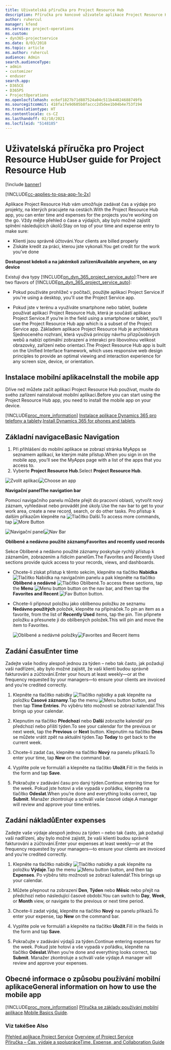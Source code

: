 ```yaml
---
title: Uživatelská příručka pro Project Resource Hub
description: Příručka pro koncové uživatele aplikace Project Resource Hub for Project Service
author: ruhercul
manager: kfend
ms.service: project-operations
ms.custom:
- dyn365-projectservice
ms.date: 8/03/2018
ms.topic: article
ms.author: ruhercul
audience: Admin
search.audienceType:
- admin
- customizer
- enduser
search.app:
- D365CE
- D365PS
- ProjectOperations
ms.openlocfilehash: ec6ef1827b71d887524a04c511b44824688749fb
ms.sourcegitcommit: 418fa1fe9d605b8faccc2d5dee1b04b4e753f194
ms.translationtype: HT
ms.contentlocale: cs-CZ
ms.lasthandoff: 02/10/2021
ms.locfileid: "5148185"
---
```

# <a name="user-guide-for-project-resource-hub"></a><span data-ttu-id="b75af-103">Uživatelská příručka pro Project Resource Hub</span><span class="sxs-lookup"><span data-stu-id="b75af-103">User guide for Project Resource Hub</span></span>

[!include [banner](../includes/psa-now-project-operations.md)]

[!INCLUDE[cc-applies-to-psa-app-1x-2x](../includes/cc-applies-to-psa-app-1x-2x.md)]

<span data-ttu-id="b75af-104">Aplikace Project Resource Hub vám umožňuje zadávat čas a výdaje pro projekty, na kterých pracujete na cestách.</span><span class="sxs-lookup"><span data-stu-id="b75af-104">With the Project Resource Hub app, you can enter time and expenses for the projects you’re working on the go.</span></span> <span data-ttu-id="b75af-105">Vždy mějte přehled o čase a výdajích, aby bylo možné zajistit splnění následujících úkolů:</span><span class="sxs-lookup"><span data-stu-id="b75af-105">Stay on top of your time and expense entry to make sure:</span></span>

- <span data-ttu-id="b75af-106">Klienti jsou správně účtováni.</span><span class="sxs-lookup"><span data-stu-id="b75af-106">Your clients are billed properly</span></span>
- <span data-ttu-id="b75af-107">Získáte kredit za práci, kterou jste vykonali.</span><span class="sxs-lookup"><span data-stu-id="b75af-107">You get credit for the work you’ve done</span></span>

<span data-ttu-id="b75af-108">**Dostupnost kdekoli a na jakémkoli zařízení**</span><span class="sxs-lookup"><span data-stu-id="b75af-108">**Available anywhere, on any device**</span></span>

<span data-ttu-id="b75af-109">Existují dva typy [!INCLUDE[pn_dyn_365_project_service_auto](../includes/pn-dyn-365-project-service-auto.md)]:</span><span class="sxs-lookup"><span data-stu-id="b75af-109">There are two flavors of [!INCLUDE[pn_dyn_365_project_service_auto](../includes/pn-dyn-365-project-service-auto.md)]:</span></span> 

- <span data-ttu-id="b75af-110">Pokud používáte prohlížeč v počítači, použijte aplikaci Project Service.</span><span class="sxs-lookup"><span data-stu-id="b75af-110">If you're using a desktop, you'll use the Project Service app.</span></span> 

- <span data-ttu-id="b75af-111">Pokud jste v terénu a využíváte smartphone nebo tablet, budete používat aplikaci Project Resource Hub, která je součástí aplikace Project Service.</span><span class="sxs-lookup"><span data-stu-id="b75af-111">If you’re in the field using a smartphone or tablet, you’ll use the Project Resource Hub app which is a subset of the Project Service  app.</span></span> <span data-ttu-id="b75af-112">Základem aplikace Project Resource Hub je architektura Sjednoceného rozhraní, která využívá principy návrhu přizpůsobivých webů a nabízí optimální zobrazení a interakci pro libovolnou velikost obrazovky, zařízení nebo orientaci.</span><span class="sxs-lookup"><span data-stu-id="b75af-112">The Project Resource Hub app is built on the Unified Interface framework, which uses responsive web design principles to provide an optimal viewing and interaction experience for any screen size, device, or orientation.</span></span> 


## <a name="install-the-mobile-app"></a><span data-ttu-id="b75af-113">Instalace mobilní aplikace</span><span class="sxs-lookup"><span data-stu-id="b75af-113">Install the mobile app</span></span>
<span data-ttu-id="b75af-114">Dříve než můžete začít aplikaci Project Resource Hub používat, musíte do svého zařízení nainstalovat mobilní aplikaci.</span><span class="sxs-lookup"><span data-stu-id="b75af-114">Before you can start using the Project Resource Hub app, you need to install the mobile app on your device.</span></span> 

[!INCLUDE[proc_more_information](../includes/proc-more-information.md)] <span data-ttu-id="b75af-115">[Instalace aplikace Dynamics 365 pro telefony a tablety](https://docs.microsoft.com/dynamics365/mobile-app/install-dynamics-365-for-phones-and-tablets).</span><span class="sxs-lookup"><span data-stu-id="b75af-115">[Install Dynamics 365 for phones and tablets](https://docs.microsoft.com/dynamics365/mobile-app/install-dynamics-365-for-phones-and-tablets).</span></span>

## <a name="basic-navigation"></a><span data-ttu-id="b75af-116">Základní navigace</span><span class="sxs-lookup"><span data-stu-id="b75af-116">Basic Navigation</span></span>
1.  <span data-ttu-id="b75af-117">Při přihlášení do mobilní aplikace se zobrazí stránka MyApps se seznamem aplikací, ke kterým máte přístup.</span><span class="sxs-lookup"><span data-stu-id="b75af-117">When you sign in on the mobile app, you’ll see the MyApps page with a list of the apps that you access to.</span></span> 
2.  <span data-ttu-id="b75af-118">Vyberte **Project Resource Hub**.</span><span class="sxs-lookup"><span data-stu-id="b75af-118">Select **Project Resource Hub**.</span></span>

<span data-ttu-id="b75af-119">![Zvolit aplikaci](media/chooseApp_1.png "Zvolit aplikaci")</span><span class="sxs-lookup"><span data-stu-id="b75af-119">![Choose an app](media/chooseApp_1.png "Choose an app")</span></span>

<span data-ttu-id="b75af-120">**Navigační panel**</span><span class="sxs-lookup"><span data-stu-id="b75af-120">**The navigation bar**</span></span>

<span data-ttu-id="b75af-121">Pomocí navigačního panelu můžete přejít do pracovní oblasti, vytvořit nový záznam, vyhledávat nebo provádět jiné úkoly.</span><span class="sxs-lookup"><span data-stu-id="b75af-121">Use the nav bar to get to your work area, create a new record, search, or do other tasks.</span></span> <span data-ttu-id="b75af-122">Pro přístup k dalším příkazům klepněte na ![Tlačítko Další](media/MoreButton.png "Tlačítko Další").</span><span class="sxs-lookup"><span data-stu-id="b75af-122">To access more commands, tap ![More Button](media/MoreButton.png "More Button")</span></span>

<span data-ttu-id="b75af-123">![Navigační panel](media/NavBar_2.png "Navigační panel")</span><span class="sxs-lookup"><span data-stu-id="b75af-123">![Nav Bar](media/NavBar_2.png "Nav Bar")</span></span>

<span data-ttu-id="b75af-124">**Oblíbené a nedávno použité záznamy**</span><span class="sxs-lookup"><span data-stu-id="b75af-124">**Favorites and recently used records**</span></span>

<span data-ttu-id="b75af-125">Sekce Oblíbené a nedávno použité záznamy poskytuje rychlý přístup k záznamům, zobrazením a řídicím panelům.</span><span class="sxs-lookup"><span data-stu-id="b75af-125">The Favorites and Recently Used sections provide quick access to your records, views, and dashboards.</span></span> 

- <span data-ttu-id="b75af-126">Chcete-li získat přístup k těmto sekcím, klepněte na tlačítko **Nabídka** ![Tlačítko Nabídka](media/MenuButton.png "Tlačítko nabídky") na navigačním panelu a pak klepněte na tlačítko **Oblíbené a nedávné** ![Tlačítko Oblíbené](media/FavButton.png "Tlačítko Fav").</span><span class="sxs-lookup"><span data-stu-id="b75af-126">To access these sections, tap the **Menu** ![Menu button](media/MenuButton.png "Menu button") button on the nav bar, and then tap the **Favorites and Recent** ![Fav Button](media/FavButton.png "Fav Button") button.</span></span>

- <span data-ttu-id="b75af-127">Chcete-li připnout položku jako oblíbenou položku ze seznamu **Nedávno použitých** položek, klepněte na připínáček.</span><span class="sxs-lookup"><span data-stu-id="b75af-127">To pin an item as a favorite, from the list of **Recently Used** items, tap the pin.</span></span> <span data-ttu-id="b75af-128">Tím připnete položku a přesunete ji do oblíbených položek.</span><span class="sxs-lookup"><span data-stu-id="b75af-128">This will pin and move the item to Favorites.</span></span>

  <span data-ttu-id="b75af-129">![Oblíbené a nedávné položky](media/Favs_3.png "Oblíbené a nedávné položky")</span><span class="sxs-lookup"><span data-stu-id="b75af-129">![Favorites and Recent items](media/Favs_3.png "Favorites and Recent items")</span></span>
 
## <a name="enter-time"></a><span data-ttu-id="b75af-130">Zadání času</span><span class="sxs-lookup"><span data-stu-id="b75af-130">Enter time</span></span>
<span data-ttu-id="b75af-131">Zadejte vaše hodiny alespoň jednou za týden – nebo tak často, jak požadují vaši nadřízení, aby bylo možné zajistit, že vaši klienti budou správně fakturováni a zúčtování.</span><span class="sxs-lookup"><span data-stu-id="b75af-131">Enter your hours at least weekly—or at the frequency requested by your managers—to ensure your clients are invoiced and you’re credited correctly.</span></span>

1. <span data-ttu-id="b75af-132">Klepněte na tlačítko nabídky ![Tlačítko nabídky](media/MenuButton.png "Tlačítko nabídky") a pak klepněte na položku **Časové záznamy**.</span><span class="sxs-lookup"><span data-stu-id="b75af-132">Tap the menu ![Menu button](media/MenuButton.png "Menu button") button, and then tap **Time Entries**.</span></span> <span data-ttu-id="b75af-133">Po výběru této možnosti se zobrazí kalendář.</span><span class="sxs-lookup"><span data-stu-id="b75af-133">This brings up your calendar.</span></span>

2. <span data-ttu-id="b75af-134">Klepnutím na tlačítko **Předchozí** nebo **Další** zobrazíte kalendář pro předchozí nebo příští týden.</span><span class="sxs-lookup"><span data-stu-id="b75af-134">To see your calendar for the previous or next week, tap the **Previous** or **Next** button.</span></span> <span data-ttu-id="b75af-135">Klepnutím na tlačítko **Dnes** se můžete vrátit zpět na aktuální týden.</span><span class="sxs-lookup"><span data-stu-id="b75af-135">Tap **Today** to get back to the current week.</span></span>

3. <span data-ttu-id="b75af-136">Chcete-li zadat čas, klepněte na tlačítko **Nový** na panelu příkazů.</span><span class="sxs-lookup"><span data-stu-id="b75af-136">To enter your time, tap **New** on the command bar.</span></span> 

4. <span data-ttu-id="b75af-137">Vyplňte pole ve formuláři a klepněte na tlačítko **Uložit**.</span><span class="sxs-lookup"><span data-stu-id="b75af-137">Fill in the fields in the form and tap **Save**.</span></span>

5. <span data-ttu-id="b75af-138">Pokračujte v zadávání času pro daný týden.</span><span class="sxs-lookup"><span data-stu-id="b75af-138">Continue entering time for the week.</span></span> <span data-ttu-id="b75af-139">Pokud jste hotovi a vše vypadá v pořádku, klepněte na tlačítko **Odeslat**.</span><span class="sxs-lookup"><span data-stu-id="b75af-139">When you’re done and everything looks correct, tap **Submit**.</span></span> <span data-ttu-id="b75af-140">Manažer zkontroluje a schválí vaše časové údaje.</span><span class="sxs-lookup"><span data-stu-id="b75af-140">A manager will review and approve your time entries.</span></span>

## <a name="enter-expenses"></a><span data-ttu-id="b75af-141">Zadání nákladů</span><span class="sxs-lookup"><span data-stu-id="b75af-141">Enter expenses</span></span> 
<span data-ttu-id="b75af-142">Zadejte vaše výdaje alespoň jednou za týden – nebo tak často, jak požadují vaši nadřízení, aby bylo možné zajistit, že vaši klienti budou správně fakturováni a zúčtování.</span><span class="sxs-lookup"><span data-stu-id="b75af-142">Enter your expenses at least weekly—or at the frequency requested by your managers—to ensure your clients are invoiced and you’re credited correctly.</span></span>

1. <span data-ttu-id="b75af-143">Klepněte na tlačítko nabídky ![Tlačítko nabídky](media/MenuButton.png "Tlačítko nabídky") a pak klepněte na položku **Výdaje**.</span><span class="sxs-lookup"><span data-stu-id="b75af-143">Tap the menu ![Menu button](media/MenuButton.png "Menu button") button, and then tap **Expenses**.</span></span> <span data-ttu-id="b75af-144">Po výběru této možnosti se zobrazí kalendář.</span><span class="sxs-lookup"><span data-stu-id="b75af-144">This brings up your calendar.</span></span>

2. <span data-ttu-id="b75af-145">Můžete přepnout na zobrazení **Den**, **Týden** nebo **Měsíc** nebo přejít na předchozí nebo následující časové období.</span><span class="sxs-lookup"><span data-stu-id="b75af-145">You can switch to **Day**, **Week**, or **Month** view, or navigate to the previous or next time period.</span></span> 

3. <span data-ttu-id="b75af-146">Chcete-li zadat výdaj, klepněte na tlačítko **Nový** na panelu příkazů.</span><span class="sxs-lookup"><span data-stu-id="b75af-146">To enter your expense, tap **New** on the command bar.</span></span> 

4. <span data-ttu-id="b75af-147">Vyplňte pole ve formuláři a klepněte na tlačítko **Uložit**.</span><span class="sxs-lookup"><span data-stu-id="b75af-147">Fill in the fields in the form and tap **Save**.</span></span>

5. <span data-ttu-id="b75af-148">Pokračujte v zadávání výdajů za týden.</span><span class="sxs-lookup"><span data-stu-id="b75af-148">Continue entering expenses for the week.</span></span> <span data-ttu-id="b75af-149">Pokud jste hotovi a vše vypadá v pořádku, klepněte na tlačítko **Odeslat**.</span><span class="sxs-lookup"><span data-stu-id="b75af-149">When you’re done and everything looks correct, tap **Submit**.</span></span> <span data-ttu-id="b75af-150">Manažer zkontroluje a schválí vaše výdaje.</span><span class="sxs-lookup"><span data-stu-id="b75af-150">A manager will review and approve your expenses.</span></span>

## <a name="general-information-on-how-to-use-the-mobile-app"></a><span data-ttu-id="b75af-151">Obecné informace o způsobu používání mobilní aplikace</span><span class="sxs-lookup"><span data-stu-id="b75af-151">General information on how to use the mobile app</span></span> 
[!INCLUDE[proc_more_information](../includes/proc-more-information.md)] <span data-ttu-id="b75af-152">[Příručka se základy používání mobilní aplikace](https://docs.microsoft.com/dynamics365/mobile-app/dynamics-365-phones-tablets-users-guide).</span><span class="sxs-lookup"><span data-stu-id="b75af-152">[Mobile Basics Guide](https://docs.microsoft.com/dynamics365/mobile-app/dynamics-365-phones-tablets-users-guide).</span></span>

### <a name="see-also"></a><span data-ttu-id="b75af-153">Viz také</span><span class="sxs-lookup"><span data-stu-id="b75af-153">See Also</span></span>  
 <span data-ttu-id="b75af-154">[Přehled aplikace Project Service](../psa/overview.md) </span><span class="sxs-lookup"><span data-stu-id="b75af-154">[Overview of Project Service](../psa/overview.md) </span></span>  
 [<span data-ttu-id="b75af-155">Příručka – Čas, výdaje a spolupráce</span><span class="sxs-lookup"><span data-stu-id="b75af-155">Time, Expense, and Collaboration Guide</span></span>](../psa/time-expense-collaboration-guide.md)   
 
